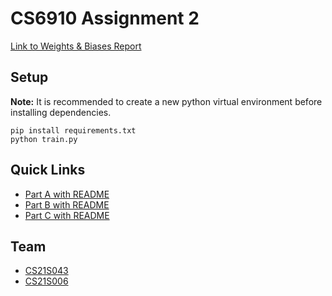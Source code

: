 # CS6910 Assignment 2

[Link to Weights & Biases Report](https://wandb.ai/cs21s006_cs21s043/Assigment2_P1_Q2_/reports/CS6910-Assignment-2-Report-from-Scratch--VmlldzoxNzYzMjI1)


## Setup

**Note:** It is recommended to create a new python virtual environment before installing dependencies.

```
pip install requirements.txt
python train.py
```

## Quick Links

* [Part A with README ](Part_A)
* [Part B with README](Part_B)
* [Part C with README](Part_C)

## Team 
* [CS21S043](https://github.com/jainsaurabh426)
* [CS21S006](https://github.com/cs21s006)